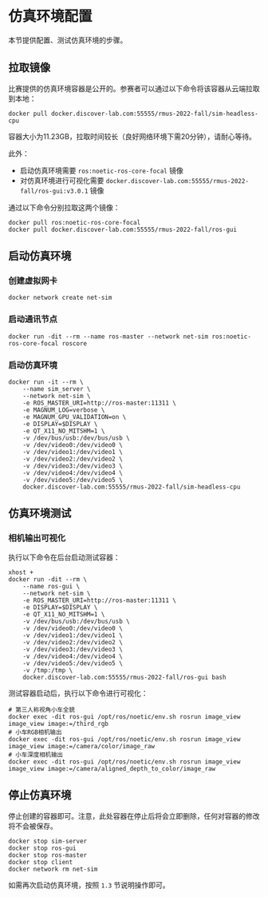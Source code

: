 # 仿真环境配置

本节提供配置、测试仿真环境的步骤。

## 拉取镜像

比赛提供的仿真环境容器是公开的。参赛者可以通过以下命令将该容器从云端拉取到本地：

```shell
docker pull docker.discover-lab.com:55555/rmus-2022-fall/sim-headless-cpu
```

容器大小为11.23GB，拉取时间较长（良好网络环境下需20分钟），请耐心等待。

此外：

* 启动仿真环境需要 `ros:noetic-ros-core-focal` 镜像
* 对仿真环境进行可视化需要 `docker.discover-lab.com:55555/rmus-2022-fall/ros-gui:v3.0.1` 镜像

通过以下命令分别拉取这两个镜像：

```shell
docker pull ros:noetic-ros-core-focal
docker pull docker.discover-lab.com:55555/rmus-2022-fall/ros-gui
```

## 启动仿真环境

### 创建虚拟网卡

```shell
docker network create net-sim
```

### 启动通讯节点

```shell
docker run -dit --rm --name ros-master --network net-sim ros:noetic-ros-core-focal roscore
```

### 启动仿真环境

```shell
docker run -it --rm \
	--name sim_server \
    --network net-sim \
	-e ROS_MASTER_URI=http://ros-master:11311 \
	-e MAGNUM_LOG=verbose \
	-e MAGNUM_GPU_VALIDATION=on \
    -e DISPLAY=$DISPLAY \
    -e QT_X11_NO_MITSHM=1 \
	-v /dev/bus/usb:/dev/bus/usb \
    -v /dev/video0:/dev/video0 \
    -v /dev/video1:/dev/video1 \
    -v /dev/video2:/dev/video2 \
    -v /dev/video3:/dev/video3 \
    -v /dev/video4:/dev/video4 \
    -v /dev/video5:/dev/video5 \
	docker.discover-lab.com:55555/rmus-2022-fall/sim-headless-cpu
```

## 仿真环境测试

### 相机输出可视化

执行以下命令在后台启动测试容器：

```shell
xhost +
docker run -dit --rm \
    --name ros-gui \
    --network net-sim \
    -e ROS_MASTER_URI=http://ros-master:11311 \
    -e DISPLAY=$DISPLAY \
    -e QT_X11_NO_MITSHM=1 \
	-v /dev/bus/usb:/dev/bus/usb \
    -v /dev/video0:/dev/video0 \
    -v /dev/video1:/dev/video1 \
    -v /dev/video2:/dev/video2 \
    -v /dev/video3:/dev/video3 \
    -v /dev/video4:/dev/video4 \
    -v /dev/video5:/dev/video5 \
    -v /tmp:/tmp \
    docker.discover-lab.com:55555/rmus-2022-fall/ros-gui bash
```

测试容器启动后，执行以下命令进行可视化：

```shell
# 第三人称视角小车全貌
docker exec -dit ros-gui /opt/ros/noetic/env.sh rosrun image_view image_view image:=/third_rgb
# 小车RGB相机输出
docker exec -dit ros-gui /opt/ros/noetic/env.sh rosrun image_view image_view image:=/camera/color/image_raw
# 小车深度相机输出
docker exec -dit ros-gui /opt/ros/noetic/env.sh rosrun image_view image_view image:=/camera/aligned_depth_to_color/image_raw
```

## 停止仿真环境

停止创建的容器即可。注意，此处容器在停止后将会立即删除，任何对容器的修改将不会被保存。

```shell
docker stop sim-server
docker stop ros-gui
docker stop ros-master
docker stop client
docker network rm net-sim
```

如需再次启动仿真环境，按照 `1.3` 节说明操作即可。